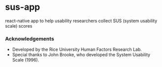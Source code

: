 # sus-app
react-native app to help usability researchers collect SUS (system usability scale) scores

### Acknowledgements
- Developed by the Rice University Human Factors Research Lab.
- Special thanks to John Brooke, who developed the System Usability Scale (1996).

